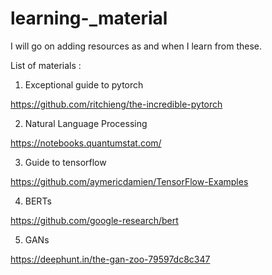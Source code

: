 # learning-_material
I will go on adding resources as and when I learn from these.



List of materials :

1. Exceptional guide to pytorch

https://github.com/ritchieng/the-incredible-pytorch


2. Natural Language Processing

https://notebooks.quantumstat.com/


3. Guide to tensorflow


https://github.com/aymericdamien/TensorFlow-Examples


4. BERTs 

https://github.com/google-research/bert


5. GANs

https://deephunt.in/the-gan-zoo-79597dc8c347


